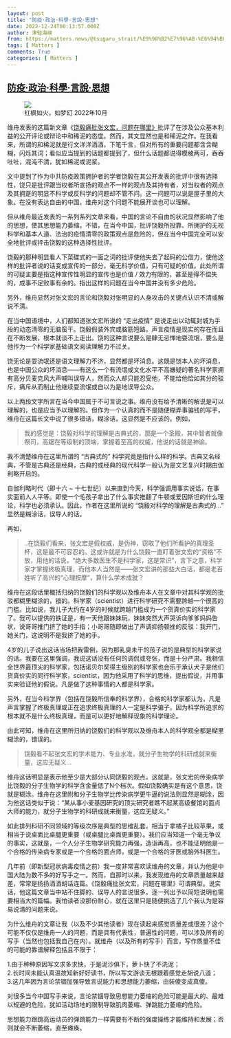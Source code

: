 ```yaml
---
layout: post
title: "防疫·政治·科學·言說·思想"
date: 2022-12-24T00:13:57.000Z
author: 津轻海峡
from: https://matters.news/@tsugaru_strait/%E9%98%B2%E7%96%AB-%E6%94%BF%E6%B2%BB-%E7%A7%91%E5%AD%B8-%E8%A8%80%E8%AA%AA-%E6%80%9D%E6%83%B3-bafybeibywtarspm2xa5vnenjsq4be73wqqrnlhbfczbwsz4iw2rhgne7l4
tags: [ Matters ]
comments: True
categories: [ Matters ]
---
```

<!--1671840837000-->
[防疫·政治·科學·言說·思想](https://matters.news/@tsugaru_strait/%E9%98%B2%E7%96%AB-%E6%94%BF%E6%B2%BB-%E7%A7%91%E5%AD%B8-%E8%A8%80%E8%AA%AA-%E6%80%9D%E6%83%B3-bafybeibywtarspm2xa5vnenjsq4be73wqqrnlhbfczbwsz4iw2rhgne7l4)
------

<div>
<figure class="image"><img src="https://assets.matters.news/embed/6d16859d-6aca-44b6-a9d4-a1d9e1f800eb.jpeg" data-asset-id="6d16859d-6aca-44b6-a9d4-a1d9e1f800eb" referrerpolicy="no-referrer"><figcaption><span>红枫如火，如梦幻 2022年10月</span></figcaption></figure><p>维舟发表的这篇新文章《<a href="https://matters.news/@1301071348/357941-%E9%A5%B6%E6%AF%85%E7%97%9B%E6%89%B9%E5%BC%A0%E6%96%87%E5%AE%8F-%E9%97%AE%E9%A2%98%E5%9C%A8%E5%93%AA%E9%87%8C-bafybeifhymagkku6bouwihzq5chchnxsdc3ehkl3unxskavabhh7ypjvyu" rel="noopener noreferrer" target="_blank">饶毅痛批张文宏，问题在哪里》</a>批评了在涉及公众基本利益的公开评论或辩论中和稀泥的态度。然而，其文显然也是和稀泥之作。在我看来，所谓的和稀泥就是行文洋洋洒洒，下笔千言，但对所有的重要问题都含含糊糊，闪烁其词；看似应当提到的话题都提到了，但什么话题都说得模棱两可，吞吞吐吐，混沌不清，犹如稀泥或泥浆。</p><p>文中提到了作为中共防疫政策拥护者的学者饶毅在其公开发表的批评中很有选择性，饶只是批评跟当权者所宣扬的观点不一样的观点及其持有者，对当权者的观点及其拥趸的明显不科学或反科学的问题却不管不问。这一问题可以说是屋子里的大象。在没有表达自由的中国，维舟对这个问题不能展开谈也可以理解。</p><p>但从维舟最近发表的一系列系列文章来看，中国的言论不自由的状况显然影响了他的思想，使其思想能力萎缩。不错，在当今中国，批评饶毅所投靠、所拥护的无视科学和基本人道、法治的疫情清零的政策观点是危险的，但在当今中国完全可以安全地批评或抨击饶毅的这种选择性批评。</p><p>饶毅的那种明显看人下菜碟式的一面之词的批评使他失去了起码的公信力，使他这样的批评者说的话变成宣传的一部分，毫无科学价值，只有可疑的价值。此处所谓的可疑主要是指这种宣传性明显的宣传也是价值 / 效力有限的，甚至是得不偿失的，成事不足败事有余的。指出这样的问题在当今中国并没有多少危险。</p><p>另外，维舟显然对张文宏的言论和饶毅对张明显的人身攻击的关键点认识不清或解说不清。</p><p>在当中国语境中，人们都知道张文宏所说的 “走出疫情” 是说走出以动辄封城为手段的动态清零的无脑蛮干。饶毅假装外宾或脑筋短路，声言疫情是现实的存在而且在不断发展，根本就谈不上走出。饶的这种言说要么是肆无忌惮地耍流氓，要么是他作为一个科学家基础语文阅读理解力不过关。</p><p>饶无论是耍流氓还是语文理解力不济，显然都是坏消息。这既是饶本人的坏消息，也是中国公众的坏消息——有这么一个有流氓或文化水平不高嫌疑的著名科学家拥有高分贝麦克风大声喊叫误导人，然而众人却只能忍受他，不能给他恰如其分的驳斥，痛斥从而制止他继续耍流氓或自以为是地误导公众。</p><p>以上两段文字所言在当今中国属于不可言说之事。维舟没有给予清晰的解说是可以理解的，也是应当予以理解的。但作为一个认真的而不是随便糊弄事骗钱的写手，维舟在这篇长文中说了很多错话，糊涂话，这显然是不应该的。例如，</p><blockquote>我的感觉是：饶毅对科学的理解是古典式的，那是一个圣殿，其中智者就像祭司，高踞在等级制的顶端，掌握着至高的权威，他说的话就是神谕。</blockquote><p>我不清楚维舟在这里所谓的 “古典式的” 科学究竟是指什么样的科学。古典又名经典，不管是古典还是经典，古典的或经典的现代科学一般认为是文艺复兴时期由伽利略开启的。</p><p>自伽利略时代（即十六 ~ 十七世纪）以来直到今天，科学强调用事实说话，在事实面前人人平等。即使一个毛孩子拿出了什么事实推翻了牛顿或爱因斯坦的什么理论，科学也必须承认。因此，作者在这里所说的 “饶毅对科学的理解是古典式的...” 显然是糊涂话，误导人的话。</p><p>再如，</p><blockquote>..在饶毅们看来，张文宏是假权威，是伪神，窃取了他们所看护的真理圣杯，这是最不可容忍的。这或许就是为什么饶毅一直盯着张文宏的“资格”不放，用他的话说，“绝大多数医生不是科学家，这是常识”，言下之意，科学家才掌握终极真理，而他本人当然是——张文宏讲的那些大白话，都是老百姓听了高兴的“心理按摩”，算什么学术成就？</blockquote><p>维舟在这段话里概括归纳的饶毅们的科学观以及维舟本人在文章中对其科学观的批驳都糊里糊涂的，错的。科学家（scientist）进行科学研究不需要跨越一个很高的门槛。比如说，我儿子大约在4岁的时候就跨越门槛成为一个货真价实的科学家了。我可以提供的铁证是，有一天他跟妹妹玩，妹妹突然大声哭诉向爹爹妈妈告状，说哥哥推门挤了她的手指；小哥哥随即做出了声调抑扬顿挫的反驳：我开门，她关门，这说明不是我挤了她的手。</p><p>4岁的儿子说出这话当场把我雷倒，因为那乳臭未干的孩子说的是典型的科学家说的话。我要在这里强调，我说这话没有任何的调侃或夸张，而是十分严肃。我相信全世界最顶尖的科学家，包括诺贝尔奖得主级别的科学家也会乐于承认犬子是他们货真价实的同行科学家，scientist，因为他采用了科学的思维，提出假说，并用事实来验证他的假说。凡是做了这种事情的人都是科学家。</p><p>另外，在当今科学界（包括在饶毅所信奉的科学界），合格的科学家都认为，凡是声言掌握了终极真理或正在追求终极真理的人一定是科学骗子，因为科学所追求的根本就不是什么终极真理，而是可以更好地解释现象的科学理论。</p><p>由此可知，维舟在这里所归纳的饶毅们的科学观以及维舟本人的科学观全都是糊里糊涂的，错误的。</p><blockquote>饶毅看不起张文宏的学术能力、专业水准，就分子生物学的科研成就来衡量，这应无疑义...</blockquote><p>维舟这话明显是表示他至少是大部分认同饶毅的观点，这就是，张文宏的传染病学比饶毅的分子生物学的科学含金量低了N个档次。假如饶毅确实是有这个意思，饶就是糊涂。维舟在这里附和分子生物学比传染病学更牛逼的说法则显然是糊涂，因为他这话类似于说：“某从事小麦基因研究的顶尖研究者瞧不起某高级餐馆的面点大师的能力，就分子生物学的科研成就来衡量，这应无疑义。” </p><p>如此排列科研不同领域的等级次序是典型的思维乱套，相当于拿橘子比较苹果，或相当于说桌面比桌腿更重要（或桌腿比桌面更重要）。我们应当知道一个毫无争议的事实，这就是，一个人分子生物学研究能力再强，造诣再高，也不能证明他是一个合格的传染病专家或是一个合格的面点师，或是一个合格的牙医或脑外科医生。</p><p>几年前（即新型冠状病毒疫情之前）我一度非常喜欢读维舟的文章，并认为他是中国大陆为数不多的好写手之一。然而，自那时以来，我发现维舟的文章质量越来越差，常常是扬扬洒洒胡话连篇。《饶毅痛批张文宏，问题在哪里》可谓典型。说实话，他这篇文章当中站不住脚的、误导人的言说很多，逐一列出予以简短说明也需要相当大的篇幅。我怕读者没那份耐心，就在这里只是随便挑选了几个我认为是容易说清的问题来说。</p><p>为什么维舟的文章让我（以及不少其他读者）现在读起来感觉质量差或很差？这个可能不仅仅是维舟一人的问题，而是具有代表性，普遍性的问题，可以涉及所有的写手（当然也包括我自己在内）。就维舟（以及所有的写手）而言，写作质量不佳的可能的靠谱解释包括且不限于：</p><p>1.由于种种原因写文求多求快，于是泥沙俱下，萝卜快了不洗泥；<br class="smart">2.长时间未能认真温故知新好好读书，所以写文游谈无根跟着感觉走胡说八道；<br class="smart">3.这几年因为言论禁锢加强导致言说能力和思想能力萎缩，由装傻变成真傻。</p><p>对很多当今中国写手来说，言论禁锢导致思想能力萎缩的危险可能是最大的、最难以规避的危险，犹如活动场地的限制导致肌肉萎缩、弹跳能力萎缩的危险。</p><p>思想能力跟跳高运动员的弹跳能力一样需要有不断的强度操练才能维持和发展；否则就会不断萎缩，直至瘫痪。</p>
</div>
